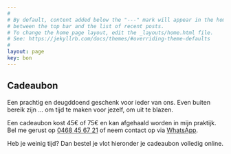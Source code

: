 ```yaml
---
#
# By default, content added below the "---" mark will appear in the home page
# between the top bar and the list of recent posts.
# To change the home page layout, edit the _layouts/home.html file.
# See: https://jekyllrb.com/docs/themes/#overriding-theme-defaults
#
layout: page
key: bon
---
```


<style>
  .gift-up-target {
    padding-top: 2em;
  }
</style>
<section class="intro">
  <h1>Cadeaubon</h1>

  <p>Een prachtig en deugddoend geschenk voor ieder van ons.
     Even buiten bereik zijn … om tijd te maken voor jezelf, om uit te blazen.</p>

  <p>Een cadeaubon kost 45€ of 75€ en kan afgehaald worden in mijn praktijk.
     Bel me gerust op <a href="tel:+32 468 45 67 21">0468 45 67 21</a>
     of neem contact op via <a class="whatsapp" href="https://wa.me/{{ site.footer.whatsapp }}">WhatsApp</a>.
  </p>

  <p>Heb je weinig tijd? Dan bestel je vlot hieronder je cadeaubon volledig online.</p>

  <div class="gift-up-target" data-site-id="89432a38-063f-4363-9256-08daa082b92b" data-platform="Other" ></div>
  <script type="text/javascript">
  (function (g, i, f, t, u, p, s) {
      g[u] = g[u] || function() { (g[u].q = g[u].q || []).push(arguments) };
      p = i.createElement(f);
      p.async = 1;
      p.src = t;
      s = i.getElementsByTagName(f)[0];
      s.parentNode.insertBefore(p, s);
  })(window, document, "script", "https://cdn.giftup.app/dist/gift-up.js", "giftup");
  </script>

</section>
